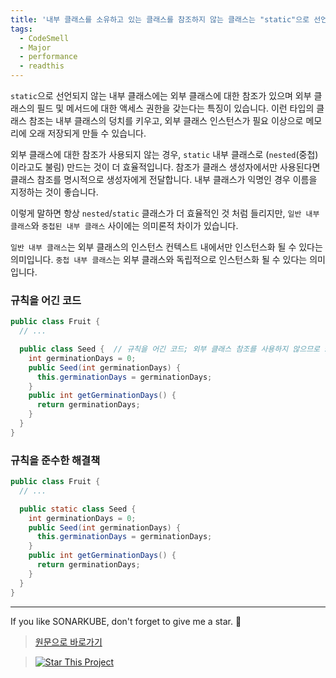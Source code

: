 ```yaml
---
title: '내부 클래스를 소유하고 있는 클래스를 참조하지 않는 클래스는 "static"으로 선언되어야 합니다'
tags:
  - CodeSmell
  - Major
  - performance
  - readthis
---
```


`static`으로 선언되지 않는 내부 클래스에는 외부 클래스에 대한 참조가 있으며 외부 클래스의 필드 및 메서드에 대한 액세스 권한을 갖는다는 특징이 있습니다.
이런 타입의 클래스 참조는 내부 클래스의 덩치를 키우고, 외부 클래스 인스턴스가 필요 이상으로 메모리에 오래 저장되게 만들 수 있습니다.

외부 클래스에 대한 참조가 사용되지 않는 경우, `static` 내부 클래스로 (`nested`(중첩)이라고도 불림) 만드는 것이 더 효율적입니다.
참조가 클래스 생성자에서만 사용된다면 클래스 참조를 명시적으로 생성자에게 전달합니다.
내부 클래스가 익명인 경우 이름을 지정하는 것이 좋습니다.

이렇게 말하면 항상 `nested`/`static` 클래스가 더 효율적인 것 처럼 들리지만, `일반 내부 클래스`와 `중첩된 내부 클래스` 사이에는 의미론적 차이가 있습니다.

`일반 내부 클래스`는 외부 클래스의 인스턴스 컨텍스트 내에서만 인스턴스화 될 수 있다는 의미입니다.
`중첩 내부 클래스`는 외부 클래스와 독립적으로 인스턴스화 될 수 있다는 의미입니다.

### 규칙을 어긴 코드

```java
public class Fruit {
  // ...

  public class Seed {  // 규칙을 어긴 코드; 외부 클래스 참조를 사용하지 않으므로 static으로 만들어야 합니다.
    int germinationDays = 0;
    public Seed(int germinationDays) {
      this.germinationDays = germinationDays;
    }
    public int getGerminationDays() {
      return germinationDays;
    }
  }
}
```

### 규칙을 준수한 해결책

```java
public class Fruit {
  // ...

  public static class Seed {
    int germinationDays = 0;
    public Seed(int germinationDays) {
      this.germinationDays = germinationDays;
    }
    public int getGerminationDays() {
      return germinationDays;
    }
  }
}
```

---

If you like SONARKUBE, don't forget to give me a star. :star2:

> [원문으로 바로가기](https://rules.sonarsource.com/java/RSPEC-2694)

> [![Star This Project](https://img.shields.io/github/stars/kantabile/sonarkube.svg?label=Stars&style=social)](https://github.com/kantabile/sonarkube)
